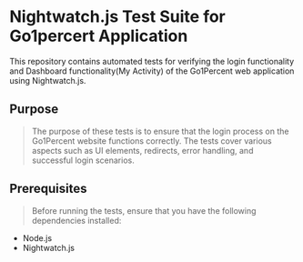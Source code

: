 # Nightwatch.js Test Suite for Go1percert Application

This repository contains automated tests for verifying the login functionality and Dashboard functionality(My Activity) of the Go1Percent web application using Nightwatch.js.

## Purpose

>The purpose of these tests is to ensure that the login process on the Go1Percent website functions correctly.
> The tests cover various aspects such as UI elements, redirects, error handling, and successful login scenarios.

## Prerequisites
>Before running the tests, ensure that you have the following dependencies installed:
   - Node.js
   - Nightwatch.js
    
